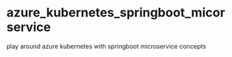 # azure_kubernetes_springboot_micorservice
play around azure kubernetes with springboot microservice concepts
